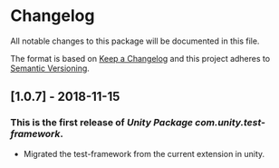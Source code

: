 # Changelog
All notable changes to this package will be documented in this file.

The format is based on [Keep a Changelog](http://keepachangelog.com/en/1.0.0/)
and this project adheres to [Semantic Versioning](http://semver.org/spec/v2.0.0.html).

## [1.0.7] - 2018-11-15

### This is the first release of *Unity Package com.unity.test-framework*.

- Migrated the test-framework from the current extension in unity.
